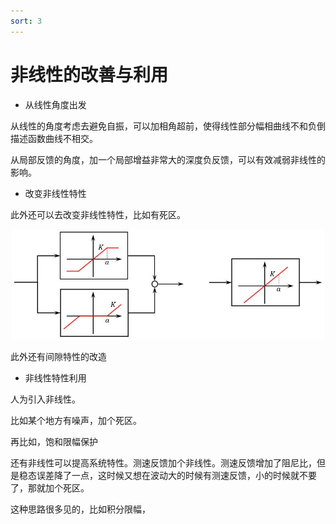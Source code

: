 ```yaml
---
sort: 3
---
```


# 非线性的改善与利用


- 从线性角度出发

从线性的角度考虑去避免自振，可以加相角超前，使得线性部分幅相曲线不和负倒描述函数曲线不相交。

从局部反馈的角度，加一个局部增益非常大的深度负反馈，可以有效减弱非线性的影响。


- 改变非线性特性

此外还可以去改变非线性特性，比如有死区。

<center>
    <img src="./images/非线性改善1.jpg" width=500>
</center>

此外还有间隙特性的改造

- 非线性特性利用

人为引入非线性。

比如某个地方有噪声，加个死区。

再比如，饱和限幅保护

还有非线性可以提高系统特性。测速反馈加个非线性。测速反馈增加了阻尼比，但是稳态误差降了一点，这时候又想在波动大的时候有测速反馈，小的时候就不要了，那就加个死区。

这种思路很多见的，比如积分限幅，


